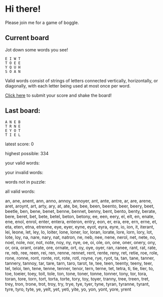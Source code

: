 # Hi there!

Please join me for a game of boggle.

## Current board

Jot down some words you see!

```
E I W T 
T O E E 
Y Q U H 
S O A N 
```

Valid words consist of strings of letters connected vertically, horizontally, or diagonally, with each letter being used at most once per word.

[Click here](https://github.com/bernardbeckerman/bernardbeckerman/issues/new?title=shake&body=%60%60%60%0AE%20I%20W%20T%20%0AT%20O%20E%20E%20%0AY%20Q%20U%20H%20%0AS%20O%20A%20N%20%0A%60%60%60%0A%0AWrite%20a%20comma-separated%20list%20of%20words%20below%2C%20then%20delete%20this%20line%20and%20everything%20above%20it%20and%20hit%20submit%20to%20score.%0A%0A) to submit your score and shake the board!

## Last board:

```
A N E B 
T R N E 
E Y O T 
T I E L 
```

latest score: 0

highest possible: 334

your valid words:



your invalid words:



words not in puzzle:



all valid words:

an, ane, anent, ann, anno, annoy, annoyer, ant, ante, antre, ar, are, arene, aret, aroynt, art, arty, ary, at, ate, be, bee, been, beento, beer, beery, beet, beetle, ben, bene, benet, benne, bennet, benny, bent, bento, benty, berate, bere, beret, bet, bete, betel, beton, betony, ee, een, eery, el, elt, en, enate, ene, enol, enrol, enter, entera, enteron, entry, eon, er, era, ere, ern, erne, et, eta, eten, etna, etrenne, eye, eyer, eyne, eyot, eyra, eyre, io, ion, it, iterant, lei, leone, let, ley, lo, loiter, lone, loner, lor, loran, lorate, lore, lorn, lory, lot, lote, loy, na, nare, nary, nat, natron, ne, neb, nee, nene, nerol, net, nete, no, noel, nole, nor, not, note, noy, ny, nye, oe, oi, ole, on, one, oner, onery, ony, or, ora, orant, orate, ore, ornate, ort, oy, oye, oyer, ran, ranee, rant, rat, rate, re, reb, ree, reen, rei, ren, renne, rennet, rent, rente, reny, ret, retie, roe, role, rone, ronne, ront, ronte, rot, rote, rotl, royne, rye, ryot, ta, tan, tane, tanner, tannery, tannoy, tar, tare, tarn, taro, tarot, te, tee, teen, teenty, teeny, teer, tel, teloi, ten, tene, tenne, tenner, tenor, tern, terne, tet, tetra, ti, tie, tier, to, toe, toeier, toey, toit, tole, ton, tone, toner, tonne, tonner, tony, tor, tora, toran, tore, torn, tort, torta, torte, tory, toy, toyer, tranny, tree, treen, tret, trey, tron, trone, trot, troy, try, trye, tye, tyer, tyne, tyran, tyranne, tyrant, tyre, tyro, tyte, ye, yelt, yet, yeti, yite, yo, yon, yont, yore, yrent